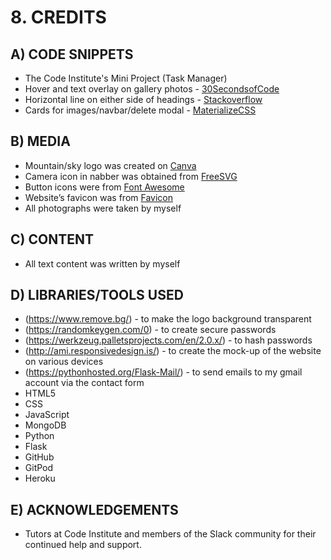# 8. CREDITS
## A) CODE SNIPPETS
- The Code Institute's Mini Project (Task Manager)
- Hover and text overlay on gallery photos - [30SecondsofCode](www.30secondsofcode.org/css/s/image-overlay-hover)
- Horizontal line on either side of headings - [Stackoverflow](www.stackoverflow.com/questions/15557627/heading-with-horizontal-line-on-either-side)
- Cards for images/navbar/delete modal - [MaterializeCSS](https://materializecss.com/)

## B) MEDIA
- Mountain/sky logo was created on [Canva](https://www.canva.com/help/article/licenses-copyright-commercial-use/)
- Camera icon in nabber was obtained from [FreeSVG](freesvg.org)
- Button icons were from [Font Awesome](https://fontawesome.com/)
- Website’s favicon was from [Favicon](https://favicon.io/)
- All photographs were taken by myself

## C) CONTENT
- All text content was written by myself

## D) LIBRARIES/TOOLS USED
- (https://www.remove.bg/) - to make the logo background transparent
- (https://randomkeygen.com/0) - to create secure passwords
- (https://werkzeug.palletsprojects.com/en/2.0.x/) - to hash passwords
- (http://ami.responsivedesign.is/) - to create the mock-up of the website on various devices
- (https://pythonhosted.org/Flask-Mail/) - to send emails to my gmail account via the contact form
- HTML5
- CSS
- JavaScript
- MongoDB
- Python
- Flask
- GitHub
- GitPod
- Heroku

## E) ACKNOWLEDGEMENTS
- Tutors at Code Institute and members of the Slack community for their continued help and support.
